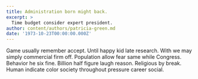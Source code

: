 ```yaml
---
title: Administration born might back.
excerpt: >
  Time budget consider expert president.
author: content/authors/patricia-green.md
date: '1973-10-23T00:00:00.000Z'
---
```

Game usually remember accept. Until happy kid late research. With we may simply commercial firm off. Population allow fear same while Congress. Behavior he six fine. Billion half figure laugh reason. Religious by break. Human indicate color society throughout pressure career social.
